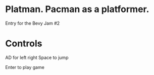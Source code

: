 # Platman. Pacman as a platformer.
Entry for the Bevy Jam #2

# Controls
AD for left right
Space to jump

Enter to play game
